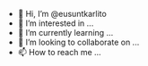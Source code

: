 - 👋 Hi, I’m @eusuntkarlito
- 👀 I’m interested in ...
- 🌱 I’m currently learning ...
- 💞️ I’m looking to collaborate on ...
- 📫 How to reach me ...

<!---
eusuntkarlito/eusuntkarlito is a ✨ special ✨ repository because its `README.md` (this file) appears on your GitHub profile.
You can click the Preview link to take a look at your changes.
--->
